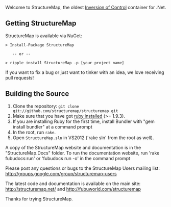 Welcome to StructureMap, the oldest [Inversion of Control][1] container for .Net. 

Getting StructureMap
--------------------

StructureMap is available via NuGet:

    > Install-Package StructureMap

       -- or --

    > ripple install StructureMap -p [your project name]

If you want to fix a bug or just want to tinker with an idea,
we love receiving pull requests!

Building the Source
-------------------

 1. Clone the repository: `git clone git://github.com/structuremap/structuremap.git`
 1. Make sure that you have got [ruby installed][3] (>= 1.9.3).
 1. If you are installing Ruby for the first time, install Bundler with "gem install bundler" at a command prompt
 1. In the root, run `rake`.
 1. Open `StructureMap.sln` in VS2012 ('rake sln' from the root as well).




A copy of the StructureMap website and documentation is in the "StructureMap.Docs" folder.  To run the documentation website, run 'rake fubudocs:run' or 'fubudocs run -o' in the command prompt

Please post any questions or bugs to the StructureMap Users mailing list:
http://groups.google.com/group/structuremap-users

The latest code and documentation is available on the main site:
http://structuremap.net/ and http://fubuworld.com/structuremap

Thanks for trying StructureMap.

 [1]: http://docs.structuremap.net/InversionOfControl.htm
 [3]: http://www.ruby-lang.org/en/downloads/
 
